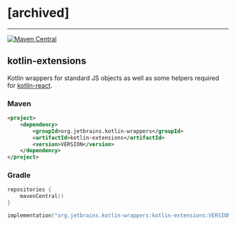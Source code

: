 # [archived]

---

[![Maven Central](https://img.shields.io/maven-central/v/org.jetbrains.kotlin-wrappers/kotlin-extensions)](https://mvnrepository.com/artifact/org.jetbrains.kotlin-wrappers/kotlin-extensions)

## kotlin-extensions

Kotlin wrappers for standard JS objects as well as some helpers required for
[kotlin-react](https://github.com/JetBrains/kotlin-wrappers/tree/master/kotlin-react).

### Maven

```xml
<project>
    <dependency>
        <groupId>org.jetbrains.kotlin-wrappers</groupId>
        <artifactId>kotlin-extensions</artifactId>
        <version>VERSION</version>
    </dependency>
</project>
```

### Gradle

```kotlin
repositories {
    mavenCentral()
}

implementation("org.jetbrains.kotlin-wrappers:kotlin-extensions:VERSION")
```
